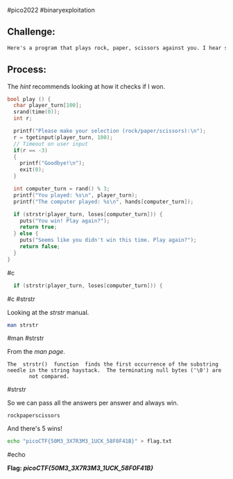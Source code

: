 #pico2022 #binaryexploitation 

## Challenge:
```md
Here's a program that plays rock, paper, scissors against you. I hear something good happens if you win 5 times in a row. Connect to the program with netcat: `$ nc saturn.picoctf.net 51420` The program's source code with the flag redacted can be downloaded [here](https://artifacts.picoctf.net/c/442/game-redacted.c).
```

## Process:
The *hint* recommends looking at how it checks if I won.
```c
bool play () {
  char player_turn[100];
  srand(time(0));
  int r;

  printf("Please make your selection (rock/paper/scissors):\n");
  r = tgetinput(player_turn, 100);
  // Timeout on user input
  if(r == -3)
  {
    printf("Goodbye!\n");
    exit(0);
  }

  int computer_turn = rand() % 3;
  printf("You played: %s\n", player_turn);
  printf("The computer played: %s\n", hands[computer_turn]);

  if (strstr(player_turn, loses[computer_turn])) {
    puts("You win! Play again?");
    return true;
  } else {
    puts("Seems like you didn't win this time. Play again?");
    return false;
  }
}
```
#c 

```c
  if (strstr(player_turn, loses[computer_turn])) {
```
#c #strstr 

Looking at the *strstr* manual.
```bash
man strstr
```
#man #strstr

From the *man page*.
```
The  strstr()  function  finds the first occurrence of the substring needle in the string haystack.  The terminating null bytes ('\0') are
       not compared.
```
#strstr 

So we can pass all the answers per answer and always win.
```
rockpaperscissors
```

And there's 5 wins!
```bash
echo "picoCTF{50M3_3X7R3M3_1UCK_58F0F41B}" > flag.txt
```
#echo 

**Flag: *picoCTF{50M3_3X7R3M3_1UCK_58F0F41B}***
